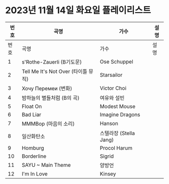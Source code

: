 # 2023년 11월 14일 화요일 플레이리스트

| 번호 | 곡명 | 가수 | 설명 |
|------|------|------|------|
| 번호 | 곡명 | 가수 | 설명 |
| 1 | s'Rothe-Zauerli (B기도문) | Ose Schuppel |  |
| 2 | Tell Me It's Not Over (타이틀 뮤직) | Starsailor |  |
| 3 | Хочу Перемеи (변화) | Victor Choi |  |
| 4 | 밤하늘의 별들처럼 (B의 곡) | 여유와 설빈 |  |
| 5 | Float On | Modest Mouse |  |
| 6 | Bad Liar | Imagine Dragons |  |
| 7 | MMMBop (마음의 소리) | Hanson |  |
| 8 | 일산화탄소 | 스텔라장 (Stella Jang) |  |
| 9 | Homburg | Procol Harum |  |
| 10 | Borderline | Sigrid |  |
| 11 | SAYU ~ Main Theme | 양방언 |  |
| 12 | I'm In Love | Kinsey |  |

